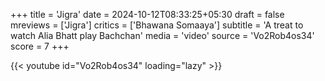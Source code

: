 +++
title = 'Jigra'
date = 2024-10-12T08:33:25+05:30
draft = false
mreviews = ['Jigra']
critics = ['Bhawana Somaaya']
subtitle = 'A treat to watch Alia Bhatt play Bachchan'
media = 'video'
source = 'Vo2Rob4os34'
score = 7
+++

{{< youtube id="Vo2Rob4os34" loading="lazy" >}}

